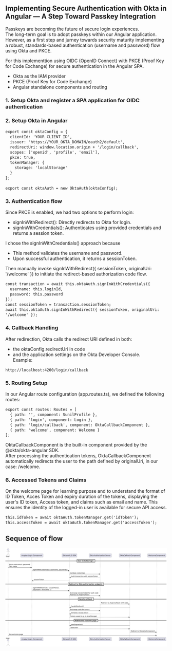 ## Implementing Secure Authentication with Okta in Angular — A Step Toward Passkey Integration  
Passkeys are becoming the future of secure login experiences.  
The long-term goal is to adopt passkeys within our Angular application. However, as a first step and jurney towards security maturity implementing a robust, standards-based authentication (username and password) flow using Okta and PKCE.  

For this implementtion using OIDC (OpenID Connect) with PKCE (Proof Key for Code Exchange) for secure authentication in the Angular SPA.  
-  Okta as the IAM provider
-  PKCE (Proof Key for Code Exchange)
-  Angular standalone components and routing
  
### 1. Setup Okta and register a SPA application for OIDC authentication  
### 2. Setup Okta in Angular 
```
export const oktaConfig = {
  clientId: 'YOUR_CLIENT_ID',
  issuer: 'https://YOUR_OKTA_DOMAIN/oauth2/default',
  redirectUri: window.location.origin + '/login/callback',
  scopes: ['openid', 'profile', 'email'],
  pkce: true,
  tokenManager: {
    storage: 'localStorage'
  }
};  

export const oktaAuth = new OktaAuth(oktaConfig);
```
### 3. Authentication flow
Since PKCE is enabled, we had two options to perform login:  
-  signInWithRedirect(): Directly redirects to Okta for login.
-  signInWithCredentials(): Authenticates using provided credentials and returns a session token.

I chose the signInWithCredentials() approach because
-  This method validates the username and password.
-  Upon successful authentication, it returns a sessionToken.

Then manually invoke signInWithRedirect({ sessionToken, originalUri: '/welcome' }) to initiate the redirect-based authorization code flow.

```
const transaction = await this.oktaAuth.signInWithCredentials({
  username: this.loginId,
  password: this.password
});
const sessionToken = transaction.sessionToken;
await this.oktaAuth.signInWithRedirect({ sessionToken, originalUri: '/welcome' });
```   

### 4. Callback Handling
After redirection, Okta calls the redirect URI defined in both:
-  the oktaConfig.redirectUri in code
-  and the application settings on the Okta Developer Console.  
Example:
```
http://localhost:4200/login/callback
```

### 5. Routing Setup   
In our Angular route configuration (app.routes.ts), we defined the following routes:
```
export const routes: Routes = [
  { path: '', component: SunilProfile },
  { path: 'login', component: Login },
  { path: 'login/callback', component: OktaCallbackComponent },
  { path: 'welcome', component: Welcome }
];
```  
OktaCallbackComponent is the built-in component provided by the @okta/okta-angular SDK.  
After processing the authentication tokens, OktaCallbackComponent automatically redirects the user to the path defined by originalUri, in our case: /welcome.  

### 6. Accessed Tokens and Claims  
On the welcome page for learning purpose and to understand the format of ID Token, Acces Token and expiry duration of the tokens, displaying the user's ID token, Access token, and claims such as email and name. This ensures the identity of the logged-in user is available for secure API access.
```
this.idToken = await oktaAuth.tokenManager.get('idToken');
this.accessToken = await oktaAuth.tokenManager.get('accessToken');
```

## Sequence of flow
![App Screenshot](Angular_SPA_Okta_Authentication_Flow.png)
